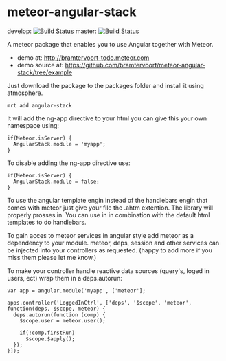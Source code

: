 meteor-angular-stack
====================
develop: [![Build Status](https://travis-ci.org/bramtervoort/meteor-angular-stack.png?branch=develop)](https://travis-ci.org/bramtervoort/meteor-angular-stack)
master: [![Build Status](https://travis-ci.org/bramtervoort/meteor-angular-stack.png?branch=master)](https://travis-ci.org/bramtervoort/meteor-angular-stack)

A meteor package that enables you to use Angular together with Meteor.
- demo at: http://bramtervoort-todo.meteor.com
- demo source at: https://github.com/bramtervoort/meteor-angular-stack/tree/example

Just download the package to the packages folder and install it using atmosphere.
```
mrt add angular-stack
```

It will add the ng-app directive to your html you can give this your own namespace using:
```
if(Meteor.isServer) {
  AngularStack.module = 'myapp';
}
```
To disable adding the ng-app directive use:
```
if(Meteor.isServer) {
  AngularStack.module = false;
}
```

To use the angular template engin instead of the handlebars engin that comes with meteor just give your file the .ahtm extention. The library will properly prosses in. You can use in in combination with the default html templates to do handlebars.

To gain acces to meteor services in angular style add meteor as a dependency to your module. meteor, deps, session and other services can be injected into your controllers as requested. (happy to add more if you miss them please let me know.) 

To make your controller handle reactive data sources (query's, loged in users, ect) wrap them in a deps.autorun:
```
var app = angular.module('myapp', ['meteor'];

apps.controller('LoggedInCtrl', ['deps', '$scope', 'meteor', function(deps, $scope, meteor) {
  deps.autorun(function (comp) {
    $scope.user = meteor.user();
    
    if(!comp.firstRun)
      $scope.$apply();
  });
}]);
```
